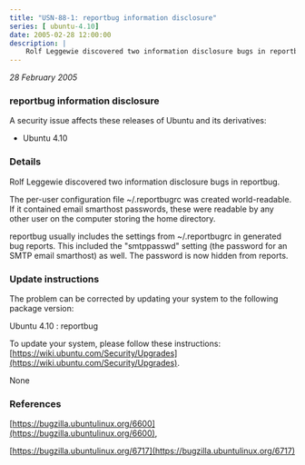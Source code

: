 ```yaml
---
title: "USN-88-1: reportbug information disclosure"
series: [ ubuntu-4.10]
date: 2005-02-28 12:00:00
description: |
    Rolf Leggewie discovered two information disclosure bugs in reportbug.
--- 
```

 
 

*28 February 2005*

### reportbug information disclosure

A security issue affects these releases of Ubuntu and its derivatives:

* Ubuntu 4.10

### Details

Rolf Leggewie discovered two information disclosure bugs in reportbug.

The per-user configuration file ~/.reportbugrc was created world-readable. If it contained email smarthost passwords, these were readable by any other user on the computer storing the home directory.

reportbug usually includes the settings from ~/.reportbugrc in generated bug reports. This included the &quot;smtppasswd&quot; setting (the password for an SMTP email smarthost) as well. The password is now hidden from reports.

### Update instructions

The problem can be corrected by updating your system to the following package version:

Ubuntu 4.10
 : reportbug 

To update your system, please follow these instructions: [https://wiki.ubuntu.com/Security/Upgrades](https://wiki.ubuntu.com/Security/Upgrades).

None

### References

 
 [https://bugzilla.ubuntulinux.org/6600](https://bugzilla.ubuntulinux.org/6600), 

 [https://bugzilla.ubuntulinux.org/6717](https://bugzilla.ubuntulinux.org/6717)
 

